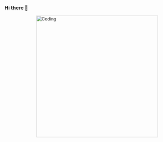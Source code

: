 ### Hi there 👋

<img align="right" alt="Coding" width="400" src="https://www.google.com/imgres?imgurl=https%3A%2F%2Fupload.wikimedia.org%2Fwikipedia%2Fcommons%2Fthumb%2F1%2F11%2FTest-Logo.svg%2F1200px-Test-Logo.svg.png&tbnid=wZ3qwA1U6IfPjM&vet=12ahUKEwjjyJPj08iCAxVesJUCHZbFAX4QMygBegQIARBx..i&imgrefurl=https%3A%2F%2Fen.m.wikipedia.org%2Fwiki%2FFile%3ATest-Logo.svg&docid=YehgZDwWB_A7aM&w=1200&h=550&q=Test&ved=2ahUKEwjjyJPj08iCAxVesJUCHZbFAX4QMygBegQIARBx">
